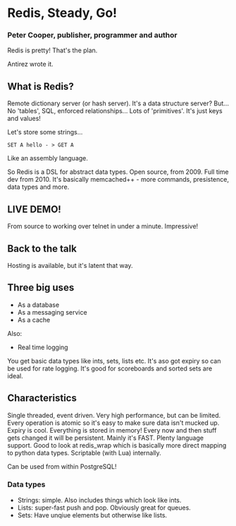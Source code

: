 # Redis, Steady, Go!

### Peter Cooper, publisher, programmer and author

Redis is pretty! That's the plan.

Antirez wrote it.

## What is Redis?

Remote dictionary server (or hash server). It's a data structure server? But... No 'tables', SQL, enforced relationships... Lots of 'primitives'. It's just keys and values!

Let's store some strings...

`SET A hello - > GET A`

Like an assembly language.

So Redis is a DSL for abstract data types. Open source, from 2009. Full time dev from 2010. It's basically memcached++ - more commands, presistence, data types and more.

## LIVE DEMO!

From source to working over telnet in under a minute. Impressive!

## Back to the talk

Hosting is available, but it's latent that way.

## Three big uses

- As a database
- As a messaging service
- As a cache

Also:

- Real time logging

You get basic data types like ints, sets, lists etc. It's aso got expiry so can be used for rate logging. It's good for scoreboards and sorted sets are ideal.

## Characteristics

Single threaded, event driven. Very high performance, but can be limited. Every operation is atomic so it's easy to make sure data isn't mucked up. Expiry is cool. Everything is stored in memory! Every now and then stuff gets changed it will be persistent. Mainly it's FAST. Plenty language support. Good to look at redis\_wrap which is basically more direct mapping to python data types. Scriptable (with Lua) internally.

Can be used from within PostgreSQL!

### Data types

- Strings: simple. Also includes things which look like ints.
- Lists: super-fast push and pop. Obviously great for queues.
- Sets: Have unqiue elements but otherwise like lists.
